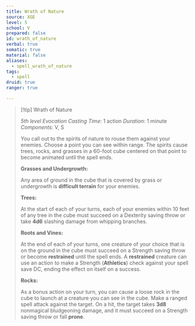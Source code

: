 ```yaml
---
title: Wrath of Nature
source: XGE
level: 5
school: V
prepared: false
id: wrath_of_nature
verbal: true
somatic: true
material: false
aliases:
  - spell_wrath_of_nature
tags:
  - spell
druid: true
ranger: true

---
```

>[!tip] Wrath of Nature
>
> *5th level Evocation*
> *Casting Time:* 1 action
> *Duration:* 1 minute
> *Components:* V, S
>
>You call out to the spirits of nature to rouse them against your enemies. Choose a point you can see within range. The spirits cause trees, rocks, and grasses in a 60-foot cube centered on that point to become animated until the spell ends.
>
>**Grasses and Undergrowth:**
>
>Any area of ground in the cube that is covered by grass or undergrowth is **difficult terrain** for your enemies.
>
>**Trees:**
>
>At the start of each of your turns, each of your enemies within 10 feet of any tree in the cube must succeed on a Dexterity saving throw or take **4d6** slashing damage from whipping branches.
>
>**Roots and Vines:**
>
>At the end of each of your turns, one creature of your choice that is on the ground in the cube must succeed on a Strength saving throw or become **restrained** until the spell ends. A **restrained** creature can use an action to make a Strength (**Athletics**) check against your spell save DC, ending the effect on itself on a success.
>
>**Rocks:**
>
>As a bonus action on your turn, you can cause a loose rock in the cube to launch at a creature you can see in the cube. Make a ranged spell attack against the target. On a hit, the target takes **3d8** nonmagical bludgeoning damage, and it must succeed on a Strength saving throw or fall **prone**.
>

